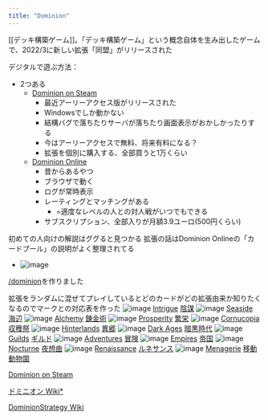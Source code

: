 ```yaml
---
title: "Dominion"
---
```


[[デッキ構築ゲーム]]。「デッキ構築ゲーム」という概念自体を生み出したゲームで、2022/3に新しい拡張「同盟」がリリースされた

デジタルで遊ぶ方法：
- 2つある
    - [Dominion on Steam](https://store.steampowered.com/app/1131620/Dominion/)
        - 最近アーリーアクセス版がリリースされた
        - Windowsでしか動かない
        - 結構バグで落ちたりサーバが落ちたり画面表示がおかしかったりする
        - 今はアーリーアクセスで無料、将来有料になる？
        - 拡張を個別に購入する、全部買うと1万くらい
    - [Dominion Online](https://dominion.games/)
        - 昔からあるやつ
        - ブラウザで動く
        - ログが常時表示
        - レーティングとマッチングがある
            - =適度なレベルの人との対人戦がいつでもできる
        - サブスクリプション、全部入りが月額3.9ユーロ(500円くらい)

初めての人向けの解説はググると見つかる
拡張の話はDominion Onlineの「カードプール」の説明がよく整理されてる
- ![image](https://gyazo.com/5b64b1ec65b1079ee402dc7760a51ea9/thumb/1000)

[/dominion](https://scrapbox.io/dominion)を作りました

拡張をランダムに混ぜてプレイしているとどのカードがどの拡張由来か知りたくなるのでマークとの対応表を作った
![image](https://gyazo.com/e595bccd74fbcb4f428986f054def516/thumb/1000) [Intrigue](http://wiki.dominionstrategy.com/index.php/Intrigue) [陰謀](https://wikiwiki.jp/dominiondeck/%E9%99%B0%E8%AC%80)
![image](https://gyazo.com/2fd835a813c2aa7a92cad3ea418c573a/thumb/1000) [Seaside](http://wiki.dominionstrategy.com/index.php/Seaside) [海辺](https://wikiwiki.jp/dominiondeck/%E6%B5%B7%E8%BE%BA)
![image](https://gyazo.com/98158968f26776012c646a442ac8a1fd/thumb/1000) [Alchemy](http://wiki.dominionstrategy.com/index.php/Alchemy) [錬金術](https://wikiwiki.jp/dominiondeck/%E9%8C%AC%E9%87%91%E8%A1%93)
![image](https://gyazo.com/9826a13058e248b7150ce531c9151a57/thumb/1000) [Prosperity](http://wiki.dominionstrategy.com/index.php/Prosperity) [繁栄](https://wikiwiki.jp/dominiondeck/%E7%B9%81%E6%A0%84)
![image](https://gyazo.com/620e17b6b97672c815d63db20f8a36ae/thumb/1000) [Cornucopia](http://wiki.dominionstrategy.com/index.php/Cornucopia) [収穫祭](https://wikiwiki.jp/dominiondeck/%E5%8F%8E%E7%A9%AB%E7%A5%AD)
![image](https://gyazo.com/06ddb7edfa32148b0c76a71c8c3c36b3/thumb/1000) [Hinterlands](http://wiki.dominionstrategy.com/index.php/Hinterlands) [異郷](https://wikiwiki.jp/dominiondeck/%E7%95%B0%E9%83%B7)
![image](https://gyazo.com/7dc54ce33f9dadd72767b9b13b913dfe/thumb/1000) [Dark Ages](http://wiki.dominionstrategy.com/index.php/Dark_Ages) [暗黒時代](https://wikiwiki.jp/dominiondeck/%E6%9A%97%E9%BB%92%E6%99%82%E4%BB%A3)
![image](https://gyazo.com/b94c4b4d29ec0ce5dfc2fa969f939bec/thumb/1000) [Guilds](http://wiki.dominionstrategy.com/index.php/Guilds) [ギルド](https://wikiwiki.jp/dominiondeck/%E3%82%AE%E3%83%AB%E3%83%89)
![image](https://gyazo.com/af9419e9a7f19f6a3eaa253ad18e4e11/thumb/1000) [Adventures](http://wiki.dominionstrategy.com/index.php/Adventures) [冒険](https://wikiwiki.jp/dominiondeck/%E5%86%92%E9%99%BA)
![image](https://gyazo.com/743caa52f88a205d1448cea6bf4e4043/thumb/1000) [Empires](http://wiki.dominionstrategy.com/index.php/Empires) [帝国](https://wikiwiki.jp/dominiondeck/%E5%B8%9D%E5%9B%BD)
![image](https://gyazo.com/3a084079624794dc23364f6ee5e0f1f1/thumb/1000) [Nocturne](http://wiki.dominionstrategy.com/index.php/Nocturne) [夜想曲](https://wikiwiki.jp/dominiondeck/%E5%A4%9C%E6%83%B3%E6%9B%B2)
![image](https://gyazo.com/5a756099bfab23ac4bc3b03b5ee5ad9d/thumb/1000) [Renaissance](http://wiki.dominionstrategy.com/index.php/Renaissance) [ルネサンス](https://wikiwiki.jp/dominiondeck/%E3%83%AB%E3%83%8D%E3%82%B5%E3%83%B3%E3%82%B9)
![image](https://gyazo.com/241d6c3b8788e4750f1d0c50763cd7d2/thumb/1000) [Menagerie](http://wiki.dominionstrategy.com/index.php/Menagerie_(expansion)) [移動動物園](https://wikiwiki.jp/dominiondeck/%E7%A7%BB%E5%8B%95%E5%8B%95%E7%89%A9%E5%9C%92%EF%BC%88%E6%8B%A1%E5%BC%B5%EF%BC%89)


[Dominion on Steam](https://store.steampowered.com/app/1131620/Dominion/)

[ドミニオン Wiki*](https://wikiwiki.jp/dominiondeck/)

[DominionStrategy Wiki](http://wiki.dominionstrategy.com/index.php/Main_Page)

